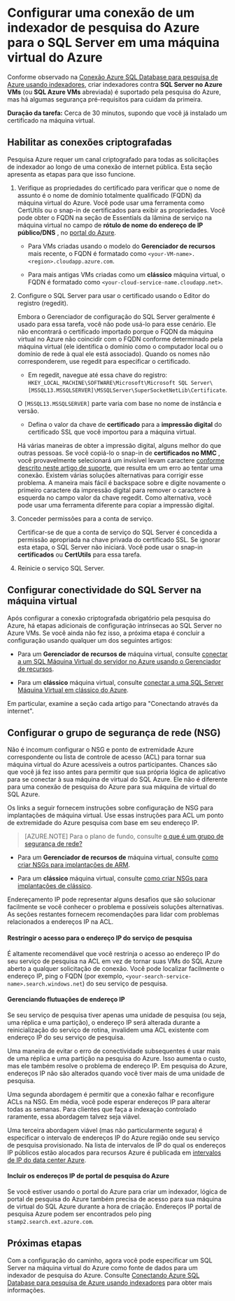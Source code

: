 <properties 
    pageTitle="Configurar uma conexão de um indexador de pesquisa do Azure para o SQL Server em uma máquina virtual Azure | Microsoft Azure | Indexadores" 
    description="Habilitar as conexões criptografadas e configurar o firewall para permitir conexões com o SQL Server em uma máquina virtual Azure (máquina virtual) de um indexador na pesquisa do Azure." 
    services="search" 
    documentationCenter="" 
    authors="jack4it" 
    manager="pablocas" 
    editor=""/>

<tags 
    ms.service="search" 
    ms.devlang="rest-api" 
    ms.workload="search" 
    ms.topic="article" 
    ms.tgt_pltfrm="na" 
    ms.date="09/26/2016" 
    ms.author="jackma"/>

# <a name="configure-a-connection-from-an-azure-search-indexer-to-sql-server-on-an-azure-vm"></a>Configurar uma conexão de um indexador de pesquisa do Azure para o SQL Server em uma máquina virtual do Azure

Conforme observado na [Conexão Azure SQL Database para pesquisa de Azure usando indexadores](search-howto-connecting-azure-sql-database-to-azure-search-using-indexers-2015-02-28.md#frequently-asked-questions), criar indexadores contra **SQL Server no Azure VMs** (ou **SQL Azure VMs** abreviada) é suportado pela pesquisa do Azure, mas há algumas segurança pré-requisitos para cuidam da primeira. 

**Duração da tarefa:** Cerca de 30 minutos, supondo que você já instalado um certificado na máquina virtual.

## <a name="enable-encrypted-connections"></a>Habilitar as conexões criptografadas

Pesquisa Azure requer um canal criptografado para todas as solicitações de indexador ao longo de uma conexão de internet pública. Esta seção apresenta as etapas para que isso funcione.

1. Verifique as propriedades do certificado para verificar que o nome de assunto é o nome de domínio totalmente qualificado (FQDN) da máquina virtual do Azure. Você pode usar uma ferramenta como CertUtils ou o snap-in de certificados para exibir as propriedades. Você pode obter o FQDN na seção de Essentials da lâmina de serviço na máquina virtual no campo de **rótulo de nome do endereço de IP público/DNS** , no [portal do Azure](https://portal.azure.com/).

    - Para VMs criadas usando o modelo do **Gerenciador de recursos** mais recente, o FQDN é formatado como `<your-VM-name>.<region>.cloudapp.azure.com`. 

    - Para mais antigas VMs criadas como um **clássico** máquina virtual, o FQDN é formatado como `<your-cloud-service-name.cloudapp.net>`. 

2. Configure o SQL Server para usar o certificado usando o Editor do registro (regedit). 

    Embora o Gerenciador de configuração do SQL Server geralmente é usado para essa tarefa, você não pode usá-lo para esse cenário. Ele não encontrará o certificado importado porque o FQDN da máquina virtual no Azure não coincidir com o FQDN conforme determinado pela máquina virtual (ele identifica o domínio como o computador local ou o domínio de rede à qual ele está associado). Quando os nomes não corresponderem, use regedit para especificar o certificado.

    - Em regedit, navegue até essa chave do registro: `HKEY_LOCAL_MACHINE\SOFTWARE\Microsoft\Microsoft SQL Server\[MSSQL13.MSSQLSERVER]\MSSQLServer\SuperSocketNetLib\Certificate`.
     
    O `[MSSQL13.MSSQLSERVER]` parte varia com base no nome de instância e versão. 

    - Defina o valor da chave de **certificado** para a **impressão digital** do certificado SSL que você importou para a máquina virtual.

    Há várias maneiras de obter a impressão digital, alguns melhor do que outras pessoas. Se você copiá-lo o snap-in de **certificados no MMC** , você provavelmente selecionará um invisível levam caractere [conforme descrito neste artigo de suporte](https://support.microsoft.com/kb/2023869/), que resulta em um erro ao tentar uma conexão. Existem várias soluções alternativas para corrigir esse problema. A maneira mais fácil é backspace sobre e digite novamente o primeiro caractere da impressão digital para remover o caractere à esquerda no campo valor da chave regedit. Como alternativa, você pode usar uma ferramenta diferente para copiar a impressão digital.

3. Conceder permissões para a conta de serviço. 

    Certificar-se de que a conta de serviço do SQL Server é concedida a permissão apropriada na chave privada do certificado SSL. Se ignorar esta etapa, o SQL Server não iniciará. Você pode usar o snap-in **certificados** ou **CertUtils** para essa tarefa.

4. Reinicie o serviço SQL Server.

## <a name="configure-sql-server-connectivity-in-the-vm"></a>Configurar conectividade do SQL Server na máquina virtual

Após configurar a conexão criptografada obrigatório pela pesquisa do Azure, há etapas adicionais de configuração intrínsecas ao SQL Server no Azure VMs. Se você ainda não fez isso, a próxima etapa é concluir a configuração usando qualquer um dos seguintes artigos:

- Para um **Gerenciador de recursos de** máquina virtual, consulte [conectar a um SQL Máquina Virtual do servidor no Azure usando o Gerenciador de recursos](../virtual-machines/virtual-machines-windows-sql-connect.md). 

- Para um **clássico** máquina virtual, consulte [conectar a uma SQL Server Máquina Virtual em clássico do Azure](../virtual-machines/virtual-machines-windows-classic-sql-connect.md).

Em particular, examine a seção cada artigo para "Conectando através da internet".

## <a name="configure-the-network-security-group-nsg"></a>Configurar o grupo de segurança de rede (NSG)

Não é incomum configurar o NSG e ponto de extremidade Azure correspondente ou lista de controle de acesso (ACL) para tornar sua máquina virtual do Azure acessíveis a outros participantes. Chances são que você já fez isso antes para permitir que sua própria lógica de aplicativo para se conectar à sua máquina de virtual do SQL Azure. Ele não é diferente para uma conexão de pesquisa do Azure para sua máquina de virtual do SQL Azure. 

Os links a seguir fornecem instruções sobre configuração de NSG para implantações de máquina virtual. Use essas instruções para ACL um ponto de extremidade do Azure pesquisa com base em seu endereço IP.

> [AZURE.NOTE] Para o plano de fundo, consulte [o que é um grupo de segurança de rede?](../virtual-network/virtual-networks-nsg.md)

- Para um **Gerenciador de recursos de** máquina virtual, consulte [como criar NSGs para implantações de ARM](../virtual-network/virtual-networks-create-nsg-arm-pportal.md). 

- Para um **clássico** máquina virtual, consulte [como criar NSGs para implantações de clássico](../virtual-network/virtual-networks-create-nsg-classic-ps.md).

Endereçamento IP pode representar alguns desafios que são solucionar facilmente se você conhecer o problema e possíveis soluções alternativas. As seções restantes fornecem recomendações para lidar com problemas relacionados a endereços IP na ACL.

#### <a name="restrict-access-to-the-search-service-ip-address"></a>Restringir o acesso para o endereço IP do serviço de pesquisa

É altamente recomendável que você restrinja o acesso ao endereço IP do seu serviço de pesquisa na ACL em vez de tornar suas VMs do SQL Azure aberto a qualquer solicitação de conexão. Você pode localizar facilmente o endereço IP, ping o FQDN (por exemplo, `<your-search-service-name>.search.windows.net`) do seu serviço de pesquisa.

#### <a name="managing-ip-address-fluctuations"></a>Gerenciando flutuações de endereço IP

Se seu serviço de pesquisa tiver apenas uma unidade de pesquisa (ou seja, uma réplica e uma partição), o endereço IP será alterada durante a reinicialização do serviço de rotina, invalidem uma ACL existente com endereço IP do seu serviço de pesquisa.

Uma maneira de evitar o erro de conectividade subsequentes é usar mais de uma réplica e uma partição na pesquisa do Azure. Isso aumenta o custo, mas ele também resolve o problema de endereço IP. Em pesquisa do Azure, endereços IP não são alterados quando você tiver mais de uma unidade de pesquisa.

Uma segunda abordagem é permitir que a conexão falhar e reconfigure ACLs na NSG. Em média, você pode esperar endereços IP para alterar todas as semanas. Para clientes que faça a indexação controlado raramente, essa abordagem talvez seja viável.

Uma terceira abordagem viável (mas não particularmente segura) é especificar o intervalo de endereços IP do Azure região onde seu serviço de pesquisa provisionado. Na lista de intervalos de IP do qual os endereços IP públicos estão alocados para recursos Azure é publicada em [intervalos de IP do data center Azure](https://www.microsoft.com/download/details.aspx?id=41653). 

#### <a name="include-the-azure-search-portal-ip-addresses"></a>Incluir os endereços IP de portal de pesquisa do Azure

Se você estiver usando o portal do Azure para criar um indexador, lógica de portal de pesquisa do Azure também precisa de acesso para sua máquina de virtual do SQL Azure durante a hora de criação. Endereços IP portal de pesquisa Azure podem ser encontrados pelo ping `stamp2.search.ext.azure.com`.

## <a name="next-steps"></a>Próximas etapas

Com a configuração do caminho, agora você pode especificar um SQL Server na máquina virtual do Azure como fonte de dados para um indexador de pesquisa do Azure. Consulte [Conectando Azure SQL Database para pesquisa de Azure usando indexadores](search-howto-connecting-azure-sql-database-to-azure-search-using-indexers-2015-02-28.md) para obter mais informações.
